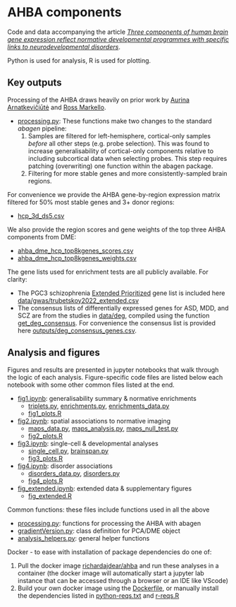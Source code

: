 # AHBA components
Code and data accompanying the article [_Three components of human brain gene expression reflect normative developmental programmes with specific links to neurodevelopmental disorders_](https://www.biorxiv.org/content/10.1101/2022.10.05.510582v2.full).

Python is used for analysis, R is used for plotting.

## Key outputs
Processing of the AHBA draws heavily on prior work by [Aurina Arnatkevičiūtė](https://www.sciencedirect.com/science/article/pii/S1053811919300114?via%3Dihub) and [Ross Markello](https://elifesciences.org/articles/72129).
- [processing.py](code/processing.py): These functions make two changes to the standard _abagen_ pipeline:
    1. Samples are filtered for left-hemisphere, cortical-only samples *before* all other steps (e.g. probe selection). This was found to increase generalisability of cortical-only components relative to including subcortical data when selecting probes. This step requires patching (overwriting) one function within the abagen package.
    2. Filtering for more stable genes and more consistently-sampled brain regions.

For convenience we provide the AHBA gene-by-region expression matrix filtered for 50% most stable genes and 3+ donor regions:
- [hcp_3d_ds5.csv](outputs/expression/hcp_3d_ds5.csv)

We also provide the region scores and gene weights of the top three AHBA components from DME:
- [ahba_dme_hcp_top8kgenes_scores.csv](outputs/ahba_dme_hcp_top8kgenes_scores.csv)
- [ahba_dme_hcp_top8kgenes_weights.csv](outputs/ahba_dme_hcp_top8kgenes_weights.csv)

The gene lists used for enrichment tests are all publicly available. For clarity:
- The PGC3 schizophrenia [Extended Prioritized](https://figshare.com/articles/dataset/scz2022/19426775?file=35775617) gene list is included here [data/gwas/trubetskoy2022_extended.csv](data/gwas/trubetskoy2022_extended.csv)
- The consensus lists of differentially expressed genes for ASD, MDD, and SCZ are from the studies in [data/deg](data/deg), compiled using the function [get_deg_consensus](code/disorders_data.py). For convenience the consensus list is provided here [outputs/deg_consensus_genes.csv](outputs/deg_consensus_genes.csv).

## Analysis and figures
Figures and results are presented in jupyter notebooks that walk through the logic of each analysis. 
Figure-specific code files are listed below each notebook with some other common files listed at the end.
- [fig1.ipynb](fig1.ipynb): generalisability summary & normative enrichments 
    - [triplets.py](code/triplets.py), [enrichments.py](code/enrichments.py), [enrichments_data.py](code/enrichments_data.py)
    - [fig1_plots.R](code/fig1_plots.R)
- [fig2.ipynb](fig2.ipynb): spatial associations to normative imaging
    - [maps_data.py](code/maps_data.py), [maps_analysis.py](code/maps_analysis.py), [maps_null_test.py](code/maps_null_test.py)
    - [fig2_plots.R](code/fig2_plots.R)
- [fig3.ipynb](fig3.ipynb): single-cell & developmental analyses
    - [single_cell.py](code/single_cell.py), [brainspan.py](code/brainspan.py)
    - [fig3_plots.R](code/fig3_plots.R)
- [fig4.ipynb](fig4.ipynb): disorder associations
    - [disorders_data.py](code/disorders_data.py), [disorders.py](code/disorders.py)
    - [fig4_plots.R](code/fig4_plots.R)
- [fig_extended.ipynb](fig_extended.ipynb): extended data & supplementary figures
    - [fig_extended.R](code/fig_extended.R)

Common functions: these files include functions used in all the above
- [processing.py](code/processing.py): functions for processing the AHBA with abagen
- [gradientVersion.py](code/gradientVersion.py): class definition for PCA/DME object
- [analysis_helpers.py](code/analysis_helpers.py): general helper functions

Docker - to ease with installation of package dependencies do one of:
1. Pull the docker image [richardajdear/ahba](https://hub.docker.com/repository/docker/richardajdear/ahba/general) and run these analyses in a container (the docker image will automatically start a jupyter lab instance that can be accessed through a browser or an IDE like VScode)
2. Build your own docker image using the [Dockerfile](docker/Dockerfile), or manually install the dependencies listed in [python-reqs.txt](docker/python-reqs.txt) and [r-reqs.R](docker/r-reqs.R)

